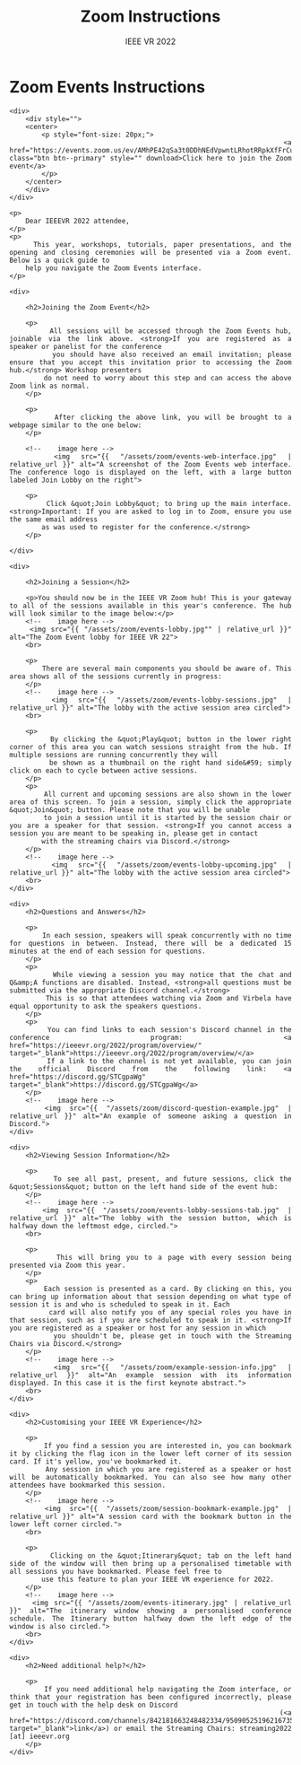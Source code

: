 ﻿---
layout: ieeevr-default
title: "Zoom Instructions"
subtitle: "IEEE VR 2022"
title_separator: "|"
---

<style>
    <style>* {
        box-sizing: border-box;
    }

    .exhibitors-center {
        margin: auto;
        width: 90%;
    }

    .exhibitors-row {
        display: flex;
        background-color: #00aeef;
        border-radius: 10px;
        padding: 10px;
    }

    .exhibitors-column {
        flex: 50%;
        padding: 20px;
        position: relative;
    }

    .styled-table {
        border-collapse: collapse;
        margin: 25px 0;
        font-size: 0.8em;
        font-family: sans-serif;
        /*min-width: 400px;*/
        box-shadow: 0 0 20px rgba(0, 0, 0, 0.15);
        display: table;

    }

    .styled-table thead tr {
        background-color: #fec10d;
        color: #ffffff;
        text-align: left;
    }

    .styled-table th,
    .styled-table td {
        padding: 12px 15px;
        width: 50%;
    }

    .styled-table tbody tr {
        border-bottom: 1px solid #dddddd;
    }

    .styled-table tbody tr:nth-of-type(even) {
        background-color: #fffbed;
    }

    .styled-table tbody tr:last-of-type {
        border-bottom: 2px solid #fec10d;
    }

    .styled-table tbody tr.active-row {
        font-weight: bold;
        color: #00aeef;
    }

    /* Collapsible */
    input[type='checkbox'] {
        display: none;
    }

    .wrap-collabsible {
        margin: 1.2rem 0;
    }

    .lbl-toggle {
        display: block;
        font-weight: bold;
        /* font-family: monospace; */
        font-size: 1rem;
        text-align: left;
        padding: 0.1rem;
        color: #00aeef;
        background: #ffffff;
        cursor: pointer;
        border-radius: 7px;
        transition: all 0.25s ease-out;
    }

    .lbl-toggle:hover {
        /*color: #FFF;*/
    }

    .lbl-toggle::before {
        content: ' ';
        display: inline-block;
        border-top: 5px solid transparent;
        border-bottom: 5px solid transparent;
        border-left: 5px solid currentColor;
        vertical-align: middle;
        margin-right: .7rem;
        transform: translateY(-2px);
        transition: transform .2s ease-out;
    }

    .toggle:checked+.lbl-toggle::before {
        transform: rotate(90deg) translateX(-3px);
    }

    .collapsible-content {
        max-height: 0px;
        overflow: hidden;
        transition: max-height .25s ease-in-out;
    }

    .toggle:checked+.lbl-toggle+.collapsible-content {
        max-height: 1500px;
    }

    .toggle:checked+.lbl-toggle {
        border-bottom-right-radius: 0;
        border-bottom-left-radius: 0;
    }

    .collapsible-content .content-inner {
        background: white;
        /* rgba(0, 105, 255, .2);*/
        border-bottom: 1px solid rgba(0, 105, 255, .45);
        border-bottom-left-radius: 7px;
        border-bottom-right-radius: 7px;
        padding: .5rem 1rem;
    }

    .collapsible-content p {
        margin-bottom: 0;
    }



    /* video container */
    .video-container {
        overflow: hidden;
        position: relative;
        width: 100%;
    }

    .video-container::after {
        padding-top: 56.25%;
        /* 75% if 4:3*/
        display: block;
        content: '';
    }

    .video-container iframe {
        position: absolute;
        top: 0;
        left: 0;
        width: 100%;
        height: 100%;
    }

    /* Thumbnails box */
    .box {
        border-radius: 5px;
        padding: 20px;
    }

    .box:nth-child(even) {
        color: red;
    }

    .wrapper {
        display: grid;
        /* border: 1px solid #000; */
        grid-gap: 10px;
        grid-template-columns: repeat(auto-fill, 150px 30%);
    }

    .styled-table2 {
        border-collapse: collapse;
        margin: 25px 0;
        font-size: 0.8em;
        font-family: sans-serif;
        /*min-width: 400px;*/
        box-shadow: 0 0 20px rgba(0, 0, 0, 0.15);
        display: table;
        width: 50%;
        margin-left: auto;
        margin-right: auto;


    }

    .styled-table2 thead tr {
        background-color: #00aeef;
        color: #ffffff;
        text-align: left;
    }

    .styled-table2 th,
    .styled-table2 td {
        padding: 12px 15px;
        width: 50%;
    }

    .styled-table2 tbody tr {
        border-bottom: 1px solid #dddddd;
    }

    .styled-table2 tbody tr:nth-of-type(even) {
        background-color: #fffbed;
    }

    .styled-table2 tbody tr:last-of-type {
        border-bottom: 2px solid #fec10d;
    }

    .styled-table2 tbody tr.active-row {
        font-weight: bold;
        color: #fec10d;
    }

    img {
        display: block;
        margin-left: auto;
        margin-right: auto;
    }

    /* video container */
    .video-container {
        overflow: hidden;
        position: relative;
        width: 100%;
    }

    .video-container::after {
        padding-top: 56.25%;
        /* 75% if 4:3*/
        display: block;
        content: '';
    }

    .video-container iframe {
        position: absolute;
        top: 0;
        left: 0;
        width: 100%;
        height: 100%;
    }
    
    div {
        text-align: justify;
        text-justify: inter-word;
        }

</style>


<div>
    <h1>Zoom Events Instructions</h1>

    <div>
        <div style="">
        <center>
            <p style="font-size: 20px;">
                <a href="https://events.zoom.us/ev/AMhPE42qSa3t0DDhNEdVpwntLRhotRRpkXfFrCuFaDN7WNQXQHbMvw2fnfGgpsnKf27gWYU" class="btn btn--primary" style="" download>Click here to join the Zoom event</a>
            </p>
        </center>
        </div>
    </div>

    <p>
        Dear IEEEVR 2022 attendee,
    </p>
    <p>
        This year, workshops, tutorials, paper presentations, and the opening and closing ceremonies will be presented via a Zoom event. Below is a quick guide to
        help you navigate the Zoom Events interface.
    </p>

    <div>

        <h2>Joining the Zoom Event</h2>

        <p>
            All sessions will be accessed through the Zoom Events hub, joinable via the link above. <strong>If you are registered as a speaker or panelist for the conference 
            you should have also received an email invitation; please ensure that you accept this invitation prior to accessing the Zoom hub.</strong> Workshop presenters 
            do not need to worry about this step and can access the above Zoom link as normal.
        </p>

        <p>
            After clicking the above link, you will be brought to a webpage similar to the one below:
        </p>

        <!--    image here -->
        <img src="{{ "/assets/zoom/events-web-interface.jpg" | relative_url }}" alt="A screenshot of the Zoom Events web interface. The conference logo is displayed on the left, with a large button labeled Join Lobby on the right">

        <p>
            Click &quot;Join Lobby&quot; to bring up the main interface. <strong>Important: If you are asked to log in to Zoom, ensure you use the same email address
            as was used to register for the conference.</strong>
        </p>

    </div>

    <div>

        <h2>Joining a Session</h2>

        <p>You should now be in the IEEE VR Zoom hub! This is your gateway to all of the sessions available in this year's conference. The hub will look similar to the image below:</p>
        <!--    image here -->
        <img src="{{ "/assets/zoom/events-lobby.jpg"" | relative_url }}" alt="The Zoom Event lobby for IEEE VR 22">
        <br>

        <p>
            There are several main components you should be aware of. This area shows all of the sessions currently in progress:
        </p>
        <!--    image here -->
        <img src="{{ "/assets/zoom/events-lobby-sessions.jpg" | relative_url }}" alt="The lobby with the active session area circled">
        <br>

        <p>
            By clicking the &quot;Play&quot; button in the lower right corner of this area you can watch sessions straight from the hub. If multiple sessions are running concurrently they will 
            be shown as a thumbnail on the right hand side&#59; simply click on each to cycle between active sessions.
        </p>
        <p>
            All current and upcoming sessions are also shown in the lower area of this screen. To join a session, simply click the appropriate &quot;Join&quot; button. Please note that you will be unable 
            to join a session until it is started by the session chair or you are a speaker for that session. <strong>If you cannot access a session you are meant to be speaking in, please get in contact 
            with the streaming chairs via Discord.</strong>
        </p>
        <!--    image here -->
        <img src="{{ "/assets/zoom/events-lobby-upcoming.jpg" | relative_url }}" alt="The lobby with the active session area circled">
        <br>
    </div>

    <div>
        <h2>Questions and Answers</h2>

        <p>
            In each session, speakers will speak concurrently with no time for questions in between. Instead, there will be a dedicated 15 minutes at the end of each session for questions.
        </p>
        <p>
            While viewing a session you may notice that the chat and Q&amp;A functions are disabled. Instead, <strong>all questions must be submitted via the appropriate Discord channel.</strong> 
            This is so that attendees watching via Zoom and Virbela have equal opportunity to ask the speakers questions.
        </p>
        <p>
            You can find links to each session's Discord channel in the conference program: <a href="https://ieeevr.org/2022/program/overview/" target="_blank">https://ieeevr.org/2022/program/overview/</a> 
            If a link to the channel is not yet available, you can join the official Discord from the following link: <a href="https://discord.gg/STCgpaWg" target="_blank">https://discord.gg/STCgpaWg</a>
        </p>
        <!--    image here -->
        <img src="{{ "/assets/zoom/discord-question-example.jpg" | relative_url }}" alt="An example of someone asking a question in Discord.">
    </div>

    <div>
        <h2>Viewing Session Information</h2>

        <p>
            To see all past, present, and future sessions, click the &quot;Sessions&quot; button on the left hand side of the event hub:
        </p>
        <!--    image here -->
        <img src="{{ "/assets/zoom/events-lobby-sessions-tab.jpg" | relative_url }}" alt="The lobby with the session button, which is halfway down the leftmost edge, circled.">
        <br>

        <p>
            This will bring you to a page with every session being presented via Zoom this year.
        </p>
        <p>
            Each session is presented as a card. By clicking on this, you can bring up information about that session depending on what type of session it is and who is scheduled to speak in it. Each 
            card will also notify you of any special roles you have in that session, such as if you are scheduled to speak in it. <strong>If you are registered as a speaker or host for any session in which 
            you shouldn't be, please get in touch with the Streaming Chairs via Discord.</strong>
        </p>
        <!--    image here -->
        <img src="{{ "/assets/zoom/example-session-info.jpg" | relative_url }}" alt="An example session with its information displayed. In this case it is the first keynote abstract.">
        <br>
    </div>

    <div>
        <h2>Customising your IEEE VR Experience</h2>

        <p>
            If you find a session you are interested in, you can bookmark it by clicking the flag icon in the lower left corner of its session card. If it's yellow, you've bookmarked it. 
            Any session in which you are registered as a speaker or host will be automatically bookmarked. You can also see how many other attendees have bookmarked this session.
        </p>
        <!--    image here -->
        <img src="{{ "/assets/zoom/session-bookmark-example.jpg" | relative_url }}" alt="A session card with the bookmark button in the lower left corner circled.">
        <br>

        <p>
            Clicking on the &quot;Itinerary&quot; tab on the left hand side of the window will then bring up a personalised timetable with all sessions you have bookmarked. Please feel free to 
            use this feature to plan your IEEE VR experience for 2022.
        </p>
        <!--    image here -->
        <img src="{{ "/assets/zoom/events-itinerary.jpg" | relative_url }}" alt="The itinerary window showing a personalised conference schedule. The Itinerary button halfway down the left edge of the window is also circled.">
        <br>
    </div>

    <div>
        <h2>Need additional help?</h2>

        <p>
            If you need additional help navigating the Zoom interface, or think that your registration has been configured incorrectly, please get in touch with the help desk on Discord 
            (<a href="https://discord.com/channels/842181663248482334/950905251962167356" target="_blank">link</a>) or email the Streaming Chairs: streaming2022 [at] ieeevr.org
        </p>
    </div>

</div>
